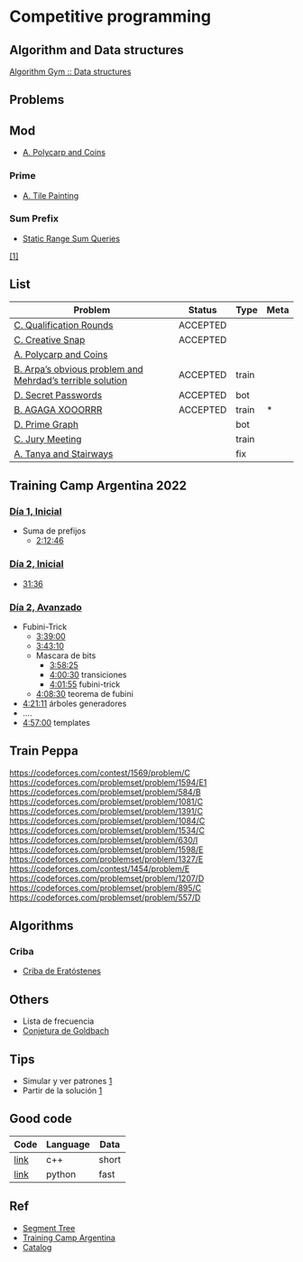 # Competitive programming

## Algorithm and Data structures

[Algorithm Gym :: Data structures](https://codeforces.com/blog/entry/15729)

## Problems

## Mod
- [A. Polycarp and Coins](https://codeforces.com/contest/1551/problem/A)

### Prime
- [A. Tile Painting](https://codeforces.com/contest/1242/problem/A)

### Sum Prefix
- [Static Range Sum Queries](https://cses.fi/problemset/task/1646)

[[1]](https://www.youtube.com/watch?v=ewWLte158vA&t=7966s)

## List
| Problem | Status | Type | Meta |
| -- | -- | -- | -- |
| [C. Qualification Rounds](https://codeforces.com/contest/868/problem/C) | ACCEPTED |
| [C. Creative Snap](https://codeforces.com/contest/1111/problem/C) | ACCEPTED
| [A. Polycarp and Coins](https://codeforces.com/contest/1551/problem/A) | 
| [B. Arpa’s obvious problem and Mehrdad’s terrible solution](https://codeforces.com/contest/742/problem/B) | ACCEPTED | train |
| [D. Secret Passwords](https://codeforces.com/contest/1263/problem/D) | ACCEPTED | bot |
| [B. AGAGA XOOORRR](https://codeforces.com/contest/1516/problem/B) | ACCEPTED | train | *
| [D. Prime Graph](https://codeforces.com/contest/1178/problem/D) | | bot |
| [C. Jury Meeting](https://codeforces.com/contest/1569/problem/C) | | train | 
| [A. Tanya and Stairways](https://codeforces.com/problemset/problem/1005/A) | | fix | 

## Training Camp Argentina 2022
### [Día 1, Inicial](https://www.youtube.com/watch?v=ewWLte158vA)
- Suma de prefijos
    - [2:12:46](https://www.youtube.com/watch?v=ewWLte158vA&t=7966s)
### [Día 2, Inicial](https://www.youtube.com/watch?v=j8EzgbwVP6o)
- [31:36](https://www.youtube.com/watch?v=j8EzgbwVP6o&t=1896)
### [Día 2, Avanzado](https://www.youtube.com/watch?v=sc2CFQ9kzbE)
- Fubini-Trick
    - [3:39:00](https://www.youtube.com/watch?v=sc2CFQ9kzbE&t=31140)
    - [3:43:10](https://www.youtube.com/watch?v=sc2CFQ9kzbE)
    - Mascara de bits
        - [3:58:25](https://www.youtube.com/watch?v=sc2CFQ9kzbE)
        - [4:00:30](https://www.youtube.com/watch?v=sc2CFQ9kzbE) transiciones
        - [4:01:55](https://www.youtube.com/watch?v=sc2CFQ9kzbE) fubini-trick
    - [4:08:30](https://www.youtube.com/watch?v=sc2CFQ9kzbE) teorema de fubini
- [4:21:11](https://www.youtube.com/watch?v=sc2CFQ9kzbE) árboles generadores
- ....
- [4:57:00](https://www.youtube.com/watch?v=sc2CFQ9kzbE) templates

## Train Peppa
https://codeforces.com/contest/1569/problem/C
https://codeforces.com/problemset/problem/1594/E1
https://codeforces.com/problemset/problem/584/B
https://codeforces.com/problemset/problem/1081/C
https://codeforces.com/problemset/problem/1391/C
https://codeforces.com/problemset/problem/1084/C
https://codeforces.com/problemset/problem/1534/C
https://codeforces.com/problemset/problem/630/I
https://codeforces.com/problemset/problem/1598/E
https://codeforces.com/problemset/problem/1327/E
https://codeforces.com/contest/1454/problem/E
https://codeforces.com/problemset/problem/1207/D
https://codeforces.com/problemset/problem/895/C
https://codeforces.com/problemset/problem/557/D

## Algorithms

### Criba
- [Criba de Eratóstenes](https://aprende.olimpiada-informatica.org/algoritmia-criba-eratostenes)
## Others
- Lista de frecuencia
- [Conjetura de Goldbach](https://es.wikipedia.org/wiki/Conjetura_de_Goldbach)

## Tips
- Simular y ver patrones
    [1](https://codeforces.com/contest/1516/problem/B)
- Partir de la solución
    [1](https://codeforces.com/contest/1516/problem/B)

## Good code
| Code | Language | Data |
| -- | -- | -- |
| [link](https://codeforces.com/contest/1516/submission/113796260) | c++ | short
| [link](https://codeforces.com/contest/1516/submission/113921605) | python | fast
## Ref
- [Segment Tree](https://cp-algorithms.com/data_structures/segment_tree.html)
- [Training Camp Argentina](https://www.youtube.com/channel/UCTtoEdiHyjP6XmxMGhsngCA)
- [Catalog](https://codeforces.com/catalog)
